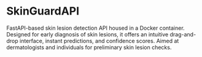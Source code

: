 # SkinGuardAPI
FastAPI-based skin lesion detection API housed in a Docker container. Designed for early diagnosis of skin lesions, it offers an intuitive drag-and-drop interface, instant predictions, and confidence scores. Aimed at dermatologists and individuals for preliminary skin lesion checks.
